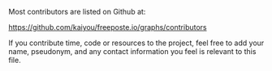 Most contributors are listed on Github at:

 https://github.com/kaiyou/freeposte.io/graphs/contributors

If you contribute time, code or resources to the project, feel free to add
your name, pseudonym, and any contact information you feel is relevant to
this file.

